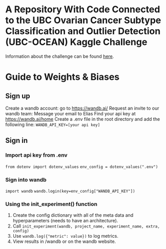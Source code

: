 # A Repository With Code Connected to the UBC Ovarian Cancer Subtype Classification and Outlier Detection (UBC-OCEAN) Kaggle Challenge 
Information about the challenge can be found [here](https://www.kaggle.com/competitions/UBC-OCEAN).

# Guide to Weights & Biases

## Sign up

Create a wandb account: go to https://wandb.ai/
Request an invite to our wandb team: Message your email to Elias
Find your api key at https://wandb.ai/home
Create a .env file in the root directory and add the following line: `WANDB_API_KEY=[your api key]`

## Sign in

### Import api key from .env

`from dotenv import dotenv_values`
`env_config = dotenv_values(".env")`

### Sign into wandb

`import wandb`
`wandb.login(key=env_config["WANDB_API_KEY"])`

### Using the init_experiment() function

1. Create the config dictionary with all of the meta data and hyperparameters (needs to have an architecture).
2. Call `init_experiment(wandb, project_name, experiment_name, extra, config)`
3. Use `wandb.log({"metric": value})` to log metrics.
4. View results in /wandb or on the wandb website.
